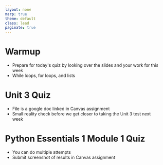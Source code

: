 ```yaml
---
layout: none
marp: true
theme: default
class: lead
paginate: true
---
```


<!-- headingDivider: 1 -->
<!-- backgroundColor: black -->
<!-- class: invert -->

# Warmup

- Prepare for today's quiz by looking over the slides and your work for this week
- While loops, for loops, and lists

# Unit 3 Quiz

- File is a google doc linked in Canvas assignment
- Small reality check before we get closer to taking the Unit 3 test next week

# Python Essentials 1 Module 1 Quiz

- You can do multiple attempts 
- Submit screenshot of results in Canvas assignment
